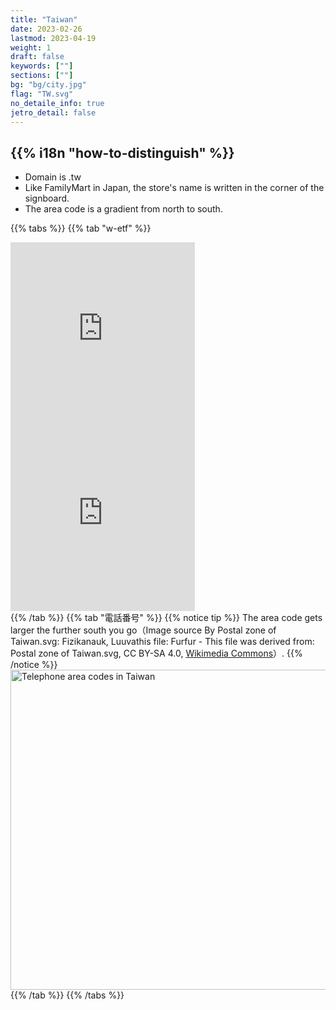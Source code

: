 ```yaml
---
title: "Taiwan"
date: 2023-02-26
lastmod: 2023-04-19
weight: 1
draft: false
keywords: [""]
sections: [""]
bg: "bg/city.jpg"
flag: "TW.svg"
no_detaile_info: true
jetro_detail: false
---
```


<div class="main-desciption country-description">
    <h2 class="section-title">{{% i18n "how-to-distinguish" %}}</h2>
    <ul class="rule-list">
        <li>Domain is <span class="quiz">.tw</span></li>
        <li>Like FamilyMart in Japan, the store's name is written in the corner of the signboard.</li>
        <li>The area code is a gradient from north to south.</li>
    </ul>
</div>


{{% tabs  %}}
{{% tab "w-etf" %}}
<div class="googlemap-if">
<iframe src="https://www.google.com/maps/embed?pb=!4v1681314309834!6m8!1m7!1sP_k_BCfdWc8-S5XTlns2GQ!2m2!1d25.0451530126308!2d121.5110849874894!3f327.72171944836816!4f10.232984246982681!5f3.214099191520879" width="295" height="295" style="border:0;" allowfullscreen="" loading="lazy" referrerpolicy="no-referrer-when-downgrade"></iframe>
<iframe src="https://www.google.com/maps/embed?pb=!4v1681314351253!6m8!1m7!1s-nb1HBOy1tnC0hxgIPkClQ!2m2!1d25.04409660365155!2d121.5115284120453!3f45.54370317896274!4f0.03562760890490324!5f2.8098801247074485" width="295" height="295" style="border:0;" allowfullscreen="" loading="lazy" referrerpolicy="no-referrer-when-downgrade"></iframe>
</div>
{{% /tab %}}
{{% tab "電話番号" %}}
{{% notice tip %}}
The area code gets larger the further south you go（Image source By Postal zone of Taiwan.svg: Fizikanauk, Luuvathis file: Furfur - This file was derived from: Postal zone of Taiwan.svg, CC BY-SA 4.0, <a href="https://commons.wikimedia.org/w/index.php?curid=68299684">Wikimedia Commons</a>）.
{{% /notice %}}
<div class="googlemap-if">
<a title="Postal zone of Taiwan.svg: Fizikanauk, Luuva this file: Furfur, CC BY-SA 4.0 &lt;https://creativecommons.org/licenses/by-sa/4.0&gt;, via Wikimedia Commons" href="https://commons.wikimedia.org/wiki/File:Telephone_area_codes_in_Taiwan.svg"><img width="512" alt="Telephone area codes in Taiwan" src="https://upload.wikimedia.org/wikipedia/commons/thumb/2/2f/Telephone_area_codes_in_Taiwan.svg/512px-Telephone_area_codes_in_Taiwan.svg.png"></a>
</div>
{{% /tab %}}
{{% /tabs %}}
